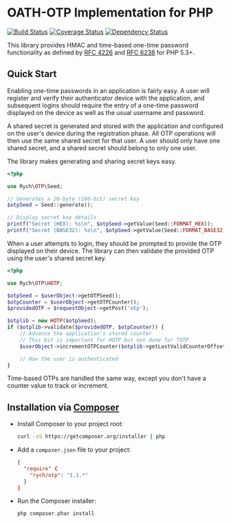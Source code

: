 OATH-OTP Implementation for PHP
===============================

[![Build Status](https://secure.travis-ci.org/rchouinard/rych-otp.png?branch=v1.1.0)](https://travis-ci.org/rchouinard/rych-otp)
[![Coverage Status](https://coveralls.io/repos/rchouinard/rych-otp/badge.png?branch=v1.1.0)](https://coveralls.io/r/rchouinard/rych-otp?branch=v1.1.0)
[![Dependency Status](https://www.versioneye.com/php/rych:otp/1.1.0/badge.png)](https://www.versioneye.com/php/rych:otp/1.1.0)

This library provides HMAC and time-based one-time password functionality as
defined by [RFC 4226](http://www.ietf.org/rfc/rfc4226.txt) and
[RFC 6238](http://www.ietf.org/rfc/rfc6238.txt) for PHP 5.3+.


Quick Start
-----------

Enabling one-time passwords in an application is fairly easy. A user will
register and verify their authenticator device with the application, and
subsequent logins should require the entry of a one-time password displayed on
the device as well as the usual username and password.

A shared secret is generated and stored with the application and configured
on the user's device during the registration phase. All OTP operations will
then use the same shared secret for that user. A user should only have one
shared secret, and a shared secret should belong to only one user.

The library makes generating and sharing secret keys easy.

```php
<?php

use Rych\OTP\Seed;

// Generates a 20-byte (160-bit) secret key
$otpSeed = Seed::generate();

// Display secret key details
printf("Secret (HEX): %s\n", $otpSeed->getValue(Seed::FORMAT_HEX));
printf("Secret (BASE32): %s\n", $otpSeed->getValue(Seed::FORMAT_BASE32));
```

When a user attempts to login, they should be prompted to provide the OTP
displayed on their device. The library can then validate the provided OTP
using the user's shared secret key.

```php
<?php

use Rych\OTP\HOTP;

$otpSeed = $userObject->getOTPSeed();
$otpCounter = $userObject->getOTPCounter();
$providedOTP = $requestObject->getPost('otp');

$otplib = new HOTP($otpSeed);
if ($otplib->validate($providedOTP, $otpCounter)) {
    // Advance the application's stored counter
    // This bit is important for HOTP but not done for TOTP
    $userObject->incrementOTPCounter($otplib->getLastValidCounterOffset() + 1);

    // Now the user is authenticated
}
```

Time-based OTPs are handled the same way, except you don't have a counter value
to track or increment.


Installation via [Composer](http://getcomposer.org/)
------------

 * Install Composer to your project root:
    ```bash
    curl -sS https://getcomposer.org/installer | php
    ```

 * Add a `composer.json` file to your project:
    ```json
    {
      "require" {
        "rych/otp": "1.1.*"
      }
    }
    ```

 * Run the Composer installer:
    ```bash
    php composer.phar install
    ```
